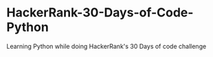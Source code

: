 # HackerRank-30-Days-of-Code-Python

Learning Python while doing HackerRank's 30 Days of code challenge
